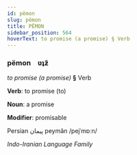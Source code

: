 ```yaml
---
id: pëmon
slug: pëmon
title: PËMON
sidebar_position: 564
hoverText: to promise (a promise) § Verb
---
```


### pëmon&emsp;<span kind="abugida">ʋʇƶ̃</span>

*to promise (a promise)* **§** Verb

**Verb**: to promise (to)

**Noun**: a promise

**Modifier**: promisable

Persian پیمان peymân /pejˈmɒːn/

*Indo-Iranian Language Family*